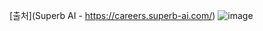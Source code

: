 [출처](Superb AI - https://careers.superb-ai.com/)
![image](https://user-images.githubusercontent.com/59414764/115709444-32634100-a3ac-11eb-8e28-7bfd73bf0ffd.png)
